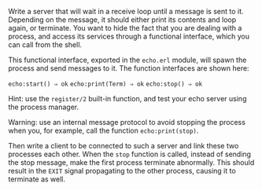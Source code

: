 Write a server that will wait in a receive loop until a message is sent to it. Depending on the message, it should either print its contents and loop again, or terminate. You want to hide the fact that you are dealing with a process, and access its services through a functional interface, which you can call from the shell.

This functional interface, exported in the `echo.erl` module, will spawn the process and send messages to it. The function interfaces are shown here:

 `echo:start() ⇒ ok`
 `echo:print(Term) ⇒ ok`
 `echo:stop() ⇒ ok`

Hint: use the `register/2` built-in function, and test your echo server using the process manager.

Warning: use an internal message protocol to avoid stopping the process when you, for example, call the function `echo:print(stop)`.

Then write a client to be connected to such a server and link these two processes each other. When the `stop` function is called, instead of sending the stop message, make the first process terminate abnormally. This should result in the `EXIT` signal propagating to the other process, causing it to terminate as well.
